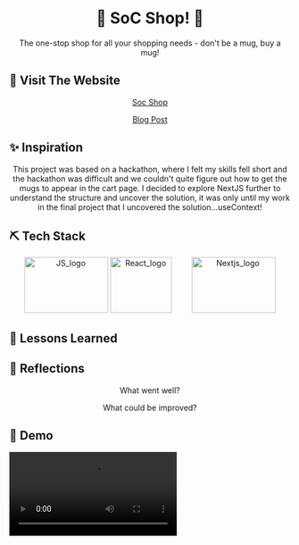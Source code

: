 <h1 align="center"> 
  🛒 SoC Shop! 🛒
</h1>

<p align="center">  
The one-stop shop for all your shopping needs - don't be a mug, buy a mug!
</p>

## 🏁 Visit The Website

<p align="center">
<a href="">Soc Shop</a>
</p>

<p align="center">
<a href="">Blog Post</a>
</p>

## ✨ Inspiration

<p align="center">
This project was based on a hackathon, where I felt my skills fell short and the hackathon was difficult and we couldn't quite figure out how to get the mugs to appear in the cart page. I decided to explore NextJS further to understand the structure and uncover the solution, it was only until my work in the final project that I uncovered the solution...useContext!
</p>

## ⛏️ Tech Stack

<section align="center">
<a href="https://www.javascript.com/"><img src="https://github.com/chisfy/SoC-Shop/assets/137444313/e2ecd003-b9d2-49ea-9471-8d53585476c0)" alt="JS_logo" height="100" width="150"/></a>
<a href="https://react.dev/"><img src="https://github.com/chisfy/SoC-Shop/assets/137444313/3931383a-9636-4eae-b0bd-ba58b0517597" alt="React_logo" height="100" width="110"/></a>
&nbsp;&nbsp;&nbsp;
&nbsp;&nbsp;&nbsp;
<a href="https://nextjs.org/"><img src="https://github.com/chisfy/SoC-Shop/assets/137444313/c70b1c1c-8ed7-47aa-bc8c-cfc6969b6629" alt="Nextjs_logo" height="100" width="150"/></a>
</section>

## 🏫 Lessons Learned

<p align="center">
</p>
<p align="center">
</p>
<p align="center">
</p>

## 💭 Reflections
<p align="center">
What went well? <br>
</p>

<p align="center">
What could be improved? <br>
</p>

## 🎥 Demo

<video align="center" src=""/>
